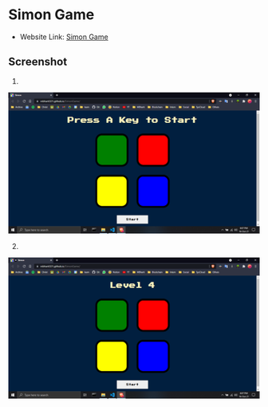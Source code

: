 # Simon Game

- Website Link: [Simon Game](https://mbharti321.github.io/SimonGame/)
  
## Screenshot
1.
![Simon Game 1](images/simonGame1.png)

2.
![Simon Game 2](images/simonGame2.png)